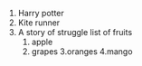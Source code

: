 1. Harry potter
2. Kite runner
3. A story of struggle
list of fruits
   1. apple
   2. grapes
   3.oranges
   4.mango
